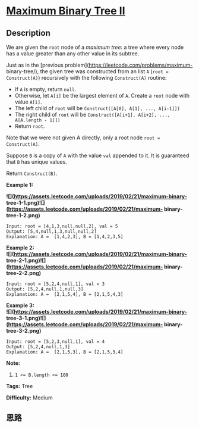 # [Maximum Binary Tree II][title]

## Description

We are given the `root` node of a _maximum tree:_ a tree where every node has
a value greater than any other value in its subtree.

Just as in the [previous problem](https://leetcode.com/problems/maximum-
binary-tree/), the given tree was constructed from an list `A` (`root =
Construct(A)`) recursively with the following `Construct(A)` routine:

  * If `A` is empty, return `null`.
  * Otherwise, let `A[i]` be the largest element of `A`.  Create a `root` node with value `A[i]`.
  * The left child of `root` will be `Construct([A[0], A[1], ..., A[i-1]])`
  * The right child of `root` will be `Construct([A[i+1], A[i+2], ..., A[A.length - 1]])`
  * Return `root`.

Note that we were not given A directly, only a root node `root =
Construct(A)`.

Suppose `B` is a copy of `A` with the value `val` appended to it.  It is
guaranteed that `B` has unique values.

Return `Construct(B)`.



**Example 1:**

**![](https://assets.leetcode.com/uploads/2019/02/21/maximum-binary-
tree-1-1.png)![](https://assets.leetcode.com/uploads/2019/02/21/maximum-
binary-tree-1-2.png)**
            Input: root = [4,1,3,null,null,2], val = 5    Output: [5,4,null,1,3,null,null,2]    Explanation: A =  [1,4,2,3], B = [1,4,2,3,5]    

**Example 2:  
![](https://assets.leetcode.com/uploads/2019/02/21/maximum-binary-
tree-2-1.png)![](https://assets.leetcode.com/uploads/2019/02/21/maximum-
binary-tree-2-2.png)**
            Input: root = [5,2,4,null,1], val = 3    Output: [5,2,4,null,1,null,3]    Explanation: A =  [2,1,5,4], B = [2,1,5,4,3]    

**Example 3:  
![](https://assets.leetcode.com/uploads/2019/02/21/maximum-binary-
tree-3-1.png)![](https://assets.leetcode.com/uploads/2019/02/21/maximum-
binary-tree-3-2.png)**
            Input: root = [5,2,3,null,1], val = 4    Output: [5,2,4,null,1,3]    Explanation: A =  [2,1,5,3], B = [2,1,5,3,4]    



**Note:**

  1. `1 <= B.length <= 100`


**Tags:** Tree

**Difficulty:** Medium

## 思路

[title]: https://leetcode.com/problems/maximum-binary-tree-ii
